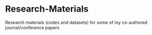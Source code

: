# Research-Materials
Research materials (codes and datasets) for some of my co-authored journal/conference papers
